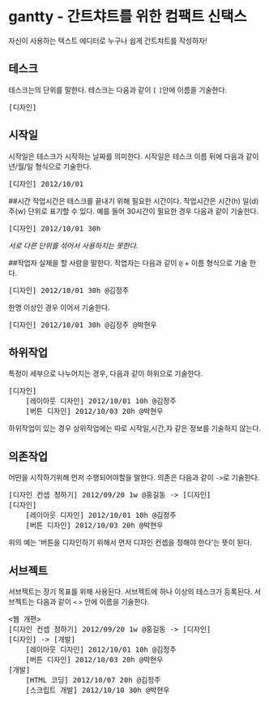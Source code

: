 # gantty - 간트챠트를 위한 컴팩트 신택스

자신이 사용하는 텍스트 에디터로 누구나 쉽게 간트챠트를 작성하자!

## 테스크
테스크는의 단위를 말한다.
테스크는 다음과 같이 `[` `]`안에 이름을 기술한다.

<pre>
[디자인]
</pre>

## 시작일
시작일은 테스크가 시작하는 날짜를 의미한다.
시작일은 테스크 이름 뒤에 다음과 같이 년/월/일 형식으로 기술한다.

<pre>
[디자인] 2012/10/01
</pre>

##시간
작업시간은 테스크를 끝내기 위해 필요한 시간이다. 
작업시간은 시간(h) 일(d) 주(w) 단위로 표기할 수 있다. 
예를 들어 30시간이 필요한 경우 다음과 같이 기술한다.

<pre>
[디자인] 2012/10/01 30h
</pre>

*서로 다른 단위를 섞어서 사용하지는 못한다.*

##작업자
실제을 할 사람을 말한다.
작업자는 다음과 같이 `@` + 이름 형식으로 기술 한다.

<pre>
[디자인] 2012/10/01 30h @김정주
</pre>

한명 이상인 경우 이어서 기술한다.

<pre>
[디자인] 2012/10/01 30h @김정주 @박현우
</pre>

## 하위작업
특정이 세부으로 나누어지는 경우, 다음과 같이 하위으로 기술한다.

<pre>
[디자인]
    [레이아웃 디자인] 2012/10/01 10h @김정주
    [버튼 디자인] 2012/10/03 20h @박현우
</pre>

하위작업이 있는 경우 상위작업에는 따로 시작일,시간,자 같은 정보를 기술하지 않는다.


## 의존작업
어떤을 시작하기위해 먼저 수행되어야할을 말한다.
의존은 다음과 같이 `->`로 기술한다.

<pre>
[디자인 컨셉 정하기] 2012/09/20 1w @홍길동 -> [디자인]
[디자인]
    [레이아웃 디자인] 2012/10/01 10h @김정주
    [버튼 디자인] 2012/10/03 20h @박현우
</pre>

위의 예는 '버튼을 디자인하기 위해서 먼저 디자인 컨셉을 정해야 한다'는 뜻이 된다.

## 서브젝트

서브젝트는 장기 목표를 위해 사용된다. 서브젝트에 하나 이상의 테스크가 등록된다.
서브젝트는 다음과 같이 `<` `>` 안에 이름을 기술한다.

<pre>
<웹 개편>
[디자인 컨셉 정하기] 2012/09/20 1w @홍길동 -> [디자인]
[디자인] -> [개발]
    [레이아웃 디자인] 2012/10/01 10h @김정주
    [버튼 디자인] 2012/10/03 20h @박현우
[개발]
    [HTML 코딩] 2012/10/07 20h @김정주
    [스크립트 개발] 2012/10/10 30h @박현우
</pre>

